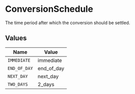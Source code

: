 # ConversionSchedule

The time period after which the conversion should be settled.


## Values

| Name         | Value        |
| ------------ | ------------ |
| `IMMEDIATE`  | immediate    |
| `END_OF_DAY` | end_of_day   |
| `NEXT_DAY`   | next_day     |
| `TWO_DAYS`   | 2_days       |